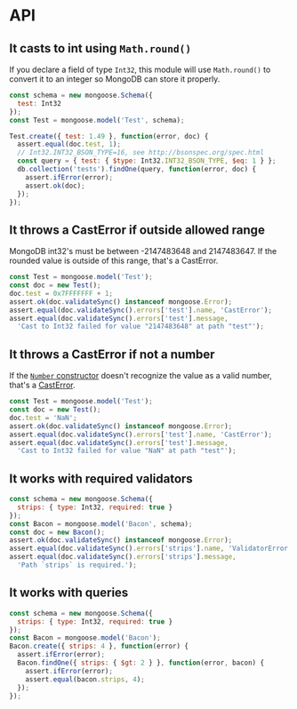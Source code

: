 # API

## It casts to int using `Math.round()`


If you declare a field of type `Int32`, this module will use
`Math.round()` to convert it to an integer so MongoDB can store it
properly.


```javascript
const schema = new mongoose.Schema({
  test: Int32
});
const Test = mongoose.model('Test', schema);

Test.create({ test: 1.49 }, function(error, doc) {
  assert.equal(doc.test, 1);
  // Int32.INT32_BSON_TYPE=16, see http://bsonspec.org/spec.html
  const query = { test: { $type: Int32.INT32_BSON_TYPE, $eq: 1 } };
  db.collection('tests').findOne(query, function(error, doc) {
    assert.ifError(error);
    assert.ok(doc);
  });
});
```

## It throws a CastError if outside allowed range


MongoDB int32's must be between -2147483648 and 2147483647. If the
rounded value is outside of this range, that's a CastError.


```javascript
const Test = mongoose.model('Test');
const doc = new Test();
doc.test = 0x7FFFFFFF + 1;
assert.ok(doc.validateSync() instanceof mongoose.Error);
assert.equal(doc.validateSync().errors['test'].name, 'CastError');
assert.equal(doc.validateSync().errors['test'].message,
  'Cast to Int32 failed for value "2147483648" at path "test"');
```

## It throws a CastError if not a number


If the [`Number` constructor](https://developer.mozilla.org/en-US/docs/Web/JavaScript/Reference/Global_Objects/Number)
doesn't recognize the value as a valid number, that's a
[CastError](http://mongoosejs.com/docs/api.html#error-js).


```javascript
const Test = mongoose.model('Test');
const doc = new Test();
doc.test = 'NaN';
assert.ok(doc.validateSync() instanceof mongoose.Error);
assert.equal(doc.validateSync().errors['test'].name, 'CastError');
assert.equal(doc.validateSync().errors['test'].message,
  'Cast to Int32 failed for value "NaN" at path "test"');
```

## It works with required validators

```javascript
const schema = new mongoose.Schema({
  strips: { type: Int32, required: true }
});
const Bacon = mongoose.model('Bacon', schema);
const doc = new Bacon();
assert.ok(doc.validateSync() instanceof mongoose.Error);
assert.equal(doc.validateSync().errors['strips'].name, 'ValidatorError');
assert.equal(doc.validateSync().errors['strips'].message,
  'Path `strips` is required.');
```

## It works with queries

```javascript
const schema = new mongoose.Schema({
  strips: { type: Int32, required: true }
});
const Bacon = mongoose.model('Bacon');
Bacon.create({ strips: 4 }, function(error) {
  assert.ifError(error);
  Bacon.findOne({ strips: { $gt: 2 } }, function(error, bacon) {
    assert.ifError(error);
    assert.equal(bacon.strips, 4);
  });
});
```